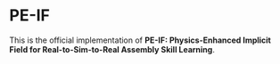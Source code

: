 # PE-IF
This is the official implementation of **PE-IF: Physics-Enhanced Implicit Field for Real-to-Sim-to-Real Assembly Skill Learning**.
